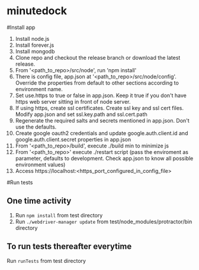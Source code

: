 minutedock
==========

#Install app


1. Install node.js
2. Install forever.js
3. Install mongodb
4. Clone repo and checkout the release branch or download the latest release.
5. From '\<path_to_repo\>/src/node', run 'npm install'
6. There is config file, app.json at '\<path_to_repo\>/src/node/config'. Override the properties from default to other sections according to environment name.
7. Set use.https to true or false in app.json. Keep it true if you don't have https web server sitting in front of node server.
8. If using https, create ssl certificates. Create ssl key and ssl cert files. Modify app.json and set ssl.key.path and ssl.cert.path
9. Regenerate the required salts and secrets mentioned in app.json. Don't use the defaults.
10. Create google oauth2 credentials and update google.auth.client.id and google.auth.client.secret properties in app.json
11. From '\<path_to_repo\>/build', execute ./build min to minimize js
12. From '\<path_to_repo\>' execute ./restart script (pass the enviroment as parameter, defaults to development. Check app.json to know all possible environment values)
13. Access https://localhost:\<https_port_configured_in_config_file\>

#Run tests

## One time activity
1. Run `npm install` from test directory
2. Run `./webdriver-manager update` from test/node_modules/protractor/bin directory 

##  To run tests thereafter everytime
Run `runTests` from test directory
